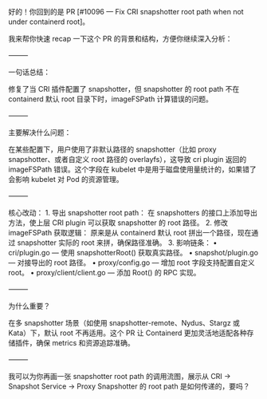 好的！你回到的是 PR [#10096 — Fix CRI snapshotter root path when not under containerd root]。

我来帮你快速 recap 一下这个 PR 的背景和结构，方便你继续深入分析：

⸻

一句话总结：

修复了当 CRI 插件配置了 snapshotter，但 snapshotter 的 root path 不在 containerd 默认 root 目录下时，imageFSPath 计算错误的问题。

⸻

主要解决什么问题：

在某些配置下，用户使用了非默认路径的 snapshotter（比如 proxy snapshotter、或者自定义 root 路径的 overlayfs），这导致 cri plugin 返回的 imageFSPath 错误。这个字段在 kubelet 中是用于磁盘使用量统计的，如果错了会影响 kubelet 对 Pod 的资源管理。

⸻

核心改动：
	1.	导出 snapshotter root path：
在 snapshotters 的接口上添加导出方法，使上层 CRI plugin 可以获取 snapshotter 的 root 路径。
	2.	修改 imageFSPath 获取逻辑：
原来是从 containerd 默认 root 拼出一个路径，现在通过 snapshotter 实际的 root 来拼，确保路径准确。
	3.	影响链条：
	•	cri/plugin.go — 使用 snapshotterRoot() 获取真实路径。
	•	snapshot/plugin.go — 对接导出的 root 路径。
	•	proxy/config.go — 增加 root 字段支持配置自定义 root。
	•	proxy/client/client.go — 添加 Root() 的 RPC 实现。

⸻

为什么重要？

在多 snapshotter 场景（如使用 snapshotter-remote、Nydus、Stargz 或 Kata）下，默认 root 不再适用。这个 PR 让 Containerd 更加灵活地适配各种存储插件，确保 metrics 和资源追踪准确。

⸻

我可以为你再画一张 snapshotter root path 的调用流图，展示从 CRI → Snapshot Service → Proxy Snapshotter 的 root path 是如何传递的，要吗？